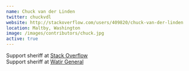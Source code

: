 ```yaml
---
name: Chuck van der Linden
twitter: chuckvdl
website: http://stackoverflow.com/users/409820/chuck-van-der-linden
location: Maltby, Washington
image: /images/contributors/chuck.jpg 
active: true
---
```


Support sheriff at 
<a href="http://stackoverflow.com/tags/watir">Stack Overflow</a><br /> 
Support sheriff at 
<a href="http://groups.google.com/group/watir-general/">Watir General</a>
